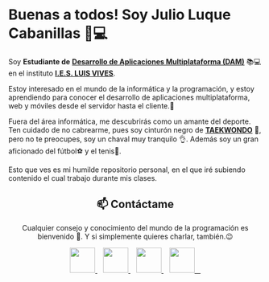# Buenas a todos! Soy Julio Luque Cabanillas 👋💻
Soy **Estudiante de** [**Desarrollo de Aplicaciones Multiplataforma (DAM)**](https://www.todofp.es/que-estudiar/loe/informatica-comunicaciones/des-aplicaciones-multiplataforma.html) 📚💻 en el instituto [**I.E.S. LUIS VIVES**](https://www.iesluisvives.es/). 

Estoy interesado en el mundo de la informática y la programación, y estoy aprendiendo para conocer el desarrollo de aplicaciones multiplataforma, web y móviles desde el servidor hasta el cliente.📱

Fuera del área informática, me descubrirás como un amante del deporte. Ten cuidado de no cabrearme, pues soy cinturón negro de [**TAEKWONDO**](https://es.wikipedia.org/wiki/Taekwondo) 🥋, pero no te preocupes, soy un chaval muy tranquilo 👌. Además soy un gran aficionado del fútbol⚽ y el tenis🎾.
 
 Esto que ves es mi humilde repositorio personal, en el que iré subiendo contenido el cual trabajo durante mis clases.


<h2 align="center">📫 Contáctame </h2>
<p align="center">
  Cualquier consejo y conocimiento del mundo de la programación es bienvenido 💬. Y si simplemente quieres charlar, también.😉
</p>
<p align="center">
    <a href="https://github.com/juleteluque" target="_blank">
        <img loading="lazy" src="https://distreau.com/github.svg" 
    height="50">
    </a> &nbsp;&nbsp;
    <a href="https://twitter.com/juleteluque" target="_blank">
        <img loading="lazy" src="https://i.imgur.com/U4Uiaef.png" 
    height="50">
    </a> &nbsp;&nbsp;
    <a href="https://www.linkedin.com/in/julio-luque-cabanillas-a20257251/" target="_blank">
        <img loading="lazy" src="https://upload.wikimedia.org/wikipedia/commons/thumb/c/ca/LinkedIn_logo_initials.png/768px-LinkedIn_logo_initials.png" 
    height="50">
    </a> &nbsp;&nbsp;
    <a href="https://discordapp.com/users/juleteluque#5867" target="_blank">
        <img loading="lazy" src="https://logodownload.org/wp-content/uploads/2017/11/discord-logo-4-1.png" 
    height="50"> &nbsp;&nbsp;
    </a>
</p>
<!--
**juleteluque/juleteluque** is a ✨ _special_ ✨ repository because its `README.md` (this file) appears on your GitHub profile.

Here are some ideas to get you started:

- 🔭 I’m currently working on ...
- 🌱 I’m currently learning ...
- 👯 I’m looking to collaborate on ...
- 🤔 I’m looking for help with ...
- 💬 Ask me about ...
- 📫 How to reach me: ...
- 😄 Pronouns: ...
- ⚡ Fun fact: ...
-->
